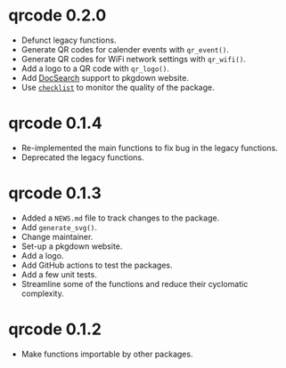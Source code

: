 # qrcode 0.2.0

* Defunct legacy functions.
* Generate QR codes for calender events with `qr_event()`.
* Generate QR codes for WiFi network settings with `qr_wifi()`.
* Add a logo to a QR code with `qr_logo()`.
* Add [DocSearch](https://docsearch.algolia.com/) support to pkgdown website.
* Use [`checklist`](https://inbo.github.io/checklist/) to monitor the quality of
  the package.

# qrcode 0.1.4

* Re-implemented the main functions to fix bug in the legacy functions.
* Deprecated the legacy functions.

# qrcode 0.1.3

* Added a `NEWS.md` file to track changes to the package.
* Add `generate_svg()`.
* Change maintainer.
* Set-up a pkgdown website.
* Add a logo.
* Add GitHub actions to test the packages.
* Add a few unit tests.
* Streamline some of the functions and reduce their cyclomatic complexity.

# qrcode 0.1.2

* Make functions importable by other packages.
